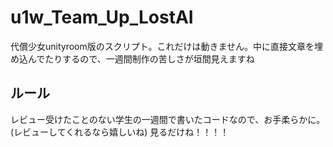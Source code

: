 # u1w_Team_Up_LostAI
代償少女unityroom版のスクリプト。これだけは動きません。中に直接文章を埋め込んでたりするので、一週間制作の苦しさが垣間見えますね

## ルール
レビュー受けたことのない学生の一週間で書いたコードなので、お手柔らかに。(レビューしてくれるなら嬉しいね)
見るだけね！！！！
